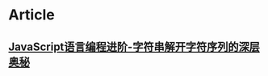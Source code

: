 # Article

## [JavaScript语言编程进阶-字符串解开字符序列的深层奥秘](https://juejin.cn/book/7226969813581889575/section/7231458325869789196)
